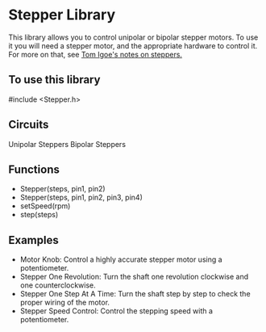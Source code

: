 # Stepper Library
This library allows you to control unipolar or bipolar stepper motors. To use it you will need a stepper motor, and the appropriate hardware to control it. For more on that, see [Tom Igoe's notes on steppers.](http://www.tigoe.com/pcomp/code/circuits/motors/stepper-motors/)

## To use this library
#include <Stepper.h>

## Circuits
Unipolar Steppers
Bipolar Steppers

## Functions
* Stepper(steps, pin1, pin2)
* Stepper(steps, pin1, pin2, pin3, pin4)
* setSpeed(rpm)
* step(steps)

## Examples
* Motor Knob: Control a highly accurate stepper motor using a potentiometer.
* Stepper One Revolution: Turn the shaft one revolution clockwise and one counterclockwise.
* Stepper One Step At A Time: Turn the shaft step by step to check the proper wiring of the motor.
* Stepper Speed Control: Control the stepping speed with a potentiometer.
